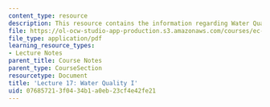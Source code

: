 ```yaml
---
content_type: resource
description: This resource contains the information regarding Water Quality I.
file: https://ol-ocw-studio-app-production.s3.amazonaws.com/courses/ec-701j-d-lab-i-development-fall-2009/076857213f0434b1a0eb23cf4e42fe21_MITEC_701JF09_lec17_nb.pdf
file_type: application/pdf
learning_resource_types:
- Lecture Notes
parent_title: Course Notes
parent_type: CourseSection
resourcetype: Document
title: 'Lecture 17: Water Quality I'
uid: 07685721-3f04-34b1-a0eb-23cf4e42fe21
---
```

